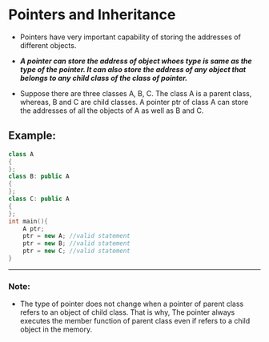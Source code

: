 # Pointers and Inheritance

* Pointers have very important capability of storing the addresses of different objects.
* _**A pointer can store the address of object whoes type is same as the type of the pointer. It can also store the address of any object that belongs to any child class of the class of pointer.**_

* Suppose there are three classes A, B, C. The class A is a parent class, whereas, B and C are child classes. A pointer ptr of class A can store the addresses of all the objects of A as well as B and C.

## Example:
``` cpp
class A
{
};
class B: public A
{
};
class C: public A
{
};
int main(){
    A ptr;
    ptr = new A; //valid statement
    ptr = new B; //valid statement
    ptr = new C; //valid statement
}
```

---
### Note:
* The type of pointer does not change when a pointer of parent class refers to an object of child class. That is why, The pointer always executes the member function of parent class even if refers to a child object in the memory.

